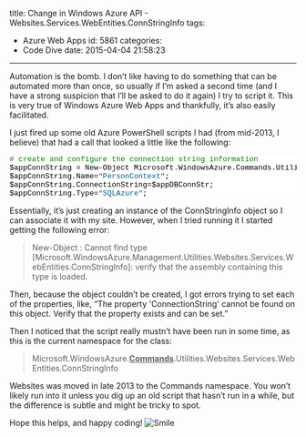 title: Change in Windows Azure API - Websites.Services.WebEntities.ConnStringInfo
tags:
  - Azure Web Apps
id: 5861
categories:
  - Code Dive
date: 2015-04-04 21:58:23
---

Automation is the bomb. I don’t like having to do something that can be automated more than once, so usually if I’m asked a second time (and I have a strong suspicion that I’ll be asked to do it again) I try to script it. This is very true of Windows Azure Web Apps and thankfully, it’s also easily facilitated.

I just fired up some old Azure PowerShell scripts I had (from mid-2013, I believe) that had a call that looked a little like the following:
<pre class="csharpcode"><span class="rem"># create and configure the connection string information </span>
$appConnString = New-Object Microsoft.WindowsAzure.Commands.Utilities.Websites.Services.WebEntities.ConnStringInfo; 
$appConnString.Name=<span class="str">"PersonContext"</span>; 
$appConnString.ConnectionString=$appDBConnStr; 
$appConnString.Type=<span class="str">"SQLAzure"</span>; </pre>
<style type="text/css">.csharpcode, .csharpcode pre
{
	font-size: small;
	color: black;
	font-family: consolas, "Courier New", courier, monospace;
	background-color: #ffffff;
	/*white-space: pre;*/
}
.csharpcode pre { margin: 0em; }
.csharpcode .rem { color: #008000; }
.csharpcode .kwrd { color: #0000ff; }
.csharpcode .str { color: #006080; }
.csharpcode .op { color: #0000c0; }
.csharpcode .preproc { color: #cc6633; }
.csharpcode .asp { background-color: #ffff00; }
.csharpcode .html { color: #800000; }
.csharpcode .attr { color: #ff0000; }
.csharpcode .alt 
{
	background-color: #f4f4f4;
	width: 100%;
	margin: 0em;
}
.csharpcode .lnum { color: #606060; }
</style>

Essentially, it’s just creating an instance of the ConnStringInfo object so I can associate it with my site. However, when I tried running it I started getting the following error:

> New-Object : Cannot find type [Microsoft.WindowsAzure.Management.Utilities.Websites.Services.WebEntities.ConnStringInfo]: 
> verify that the assembly containing this type is loaded.

Then, because the object couldn’t be created, I got errors trying to set each of the properties, like, “The property 'ConnectionString' cannot be found on this object. Verify that the property exists and can be set.”

Then I noticed that the script really mustn’t have been run in some time, as this is the current namespace for the class:

> Microsoft.WindowsAzure.**<u>Commands</u>**.Utilities.Websites.Services.WebEntities.ConnStringInfo

Websites was moved in late 2013 to the Commands namespace. You won’t likely run into it unless you dig up an old script that hasn’t run in a while, but the difference is subtle and might be tricky to spot.

Hope this helps, and happy coding! ![Smile](https://jcblogimages.blob.core.windows.net/img/2015/04/wlEmoticon-smile.png)
